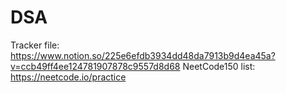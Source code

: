 # DSA

Tracker file: https://www.notion.so/225e6efdb3934dd48da7913b9d4ea45a?v=ccb49ff4ee124781907878c9557d8d68
NeetCode150 list: https://neetcode.io/practice
